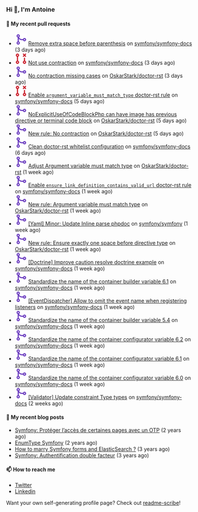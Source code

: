 ### Hi 👋, I'm Antoine

#### 👷 My recent pull requests

- ![](./assets/pr-merged.svg) [Remove extra space before parenthesis](https://github.com/symfony/symfony-docs/pull/17766) on [symfony/symfony-docs](https://github.com/symfony/symfony-docs) (3 days ago)
- ![](./assets/pr-closed.svg) [Not use contraction](https://github.com/symfony/symfony-docs/pull/17765) on [symfony/symfony-docs](https://github.com/symfony/symfony-docs) (3 days ago)
- ![](./assets/pr-merged.svg) [No contraction missing cases](https://github.com/OskarStark/doctor-rst/pull/1244) on [OskarStark/doctor-rst](https://github.com/OskarStark/doctor-rst) (3 days ago)
- ![](./assets/pr-closed.svg) [Enable `argument_variable_must_match_type` doctor-rst rule](https://github.com/symfony/symfony-docs/pull/17751) on [symfony/symfony-docs](https://github.com/symfony/symfony-docs) (5 days ago)
- ![](./assets/pr-merged.svg) [NoExplicitUseOfCodeBlockPhp can have image has previous directive or terminal code block](https://github.com/OskarStark/doctor-rst/pull/1240) on [OskarStark/doctor-rst](https://github.com/OskarStark/doctor-rst) (5 days ago)
- ![](./assets/pr-merged.svg) [New rule: No contraction](https://github.com/OskarStark/doctor-rst/pull/1239) on [OskarStark/doctor-rst](https://github.com/OskarStark/doctor-rst) (5 days ago)
- ![](./assets/pr-merged.svg) [Clean doctor-rst whitelist configuration](https://github.com/symfony/symfony-docs/pull/17744) on [symfony/symfony-docs](https://github.com/symfony/symfony-docs) (6 days ago)
- ![](./assets/pr-merged.svg) [Adjust Argument variable must match type](https://github.com/OskarStark/doctor-rst/pull/1237) on [OskarStark/doctor-rst](https://github.com/OskarStark/doctor-rst) (1 week ago)
- ![](./assets/pr-merged.svg) [Enable `ensure_link_definition_contains_valid_url` doctor-rst rule](https://github.com/symfony/symfony-docs/pull/17702) on [symfony/symfony-docs](https://github.com/symfony/symfony-docs) (1 week ago)
- ![](./assets/pr-merged.svg) [New rule: Argument variable must match type](https://github.com/OskarStark/doctor-rst/pull/1233) on [OskarStark/doctor-rst](https://github.com/OskarStark/doctor-rst) (1 week ago)
- ![](./assets/pr-merged.svg) [[Yaml] Minor: Update Inline parse phpdoc](https://github.com/symfony/symfony/pull/48932) on [symfony/symfony](https://github.com/symfony/symfony) (1 week ago)
- ![](./assets/pr-merged.svg) [New rule: Ensure exactly one space before directive type](https://github.com/OskarStark/doctor-rst/pull/1231) on [OskarStark/doctor-rst](https://github.com/OskarStark/doctor-rst) (1 week ago)
- ![](./assets/pr-merged.svg) [[Doctrine] Improve caution resolve doctrine example](https://github.com/symfony/symfony-docs/pull/17689) on [symfony/symfony-docs](https://github.com/symfony/symfony-docs) (1 week ago)
- ![](./assets/pr-merged.svg) [Standardize the name of the container builder variable 6.1](https://github.com/symfony/symfony-docs/pull/17687) on [symfony/symfony-docs](https://github.com/symfony/symfony-docs) (1 week ago)
- ![](./assets/pr-merged.svg) [[EventDispatcher] Allow to omit the event name when registering listeners](https://github.com/symfony/symfony-docs/pull/17685) on [symfony/symfony-docs](https://github.com/symfony/symfony-docs) (1 week ago)
- ![](./assets/pr-merged.svg) [Standardize the name of the container builder variable 5.4](https://github.com/symfony/symfony-docs/pull/17683) on [symfony/symfony-docs](https://github.com/symfony/symfony-docs) (1 week ago)
- ![](./assets/pr-merged.svg) [Standardize the name of the container configurator variable 6.2](https://github.com/symfony/symfony-docs/pull/17682) on [symfony/symfony-docs](https://github.com/symfony/symfony-docs) (1 week ago)
- ![](./assets/pr-merged.svg) [Standardize the name of the container configurator variable 6.1](https://github.com/symfony/symfony-docs/pull/17679) on [symfony/symfony-docs](https://github.com/symfony/symfony-docs) (1 week ago)
- ![](./assets/pr-merged.svg) [Standardize the name of the container configurator variable 6.0](https://github.com/symfony/symfony-docs/pull/17678) on [symfony/symfony-docs](https://github.com/symfony/symfony-docs) (1 week ago)
- ![](./assets/pr-merged.svg) [[Validator] Update constraint Type types](https://github.com/symfony/symfony-docs/pull/17677) on [symfony/symfony-docs](https://github.com/symfony/symfony-docs) (2 weeks ago)


#### 📜 My recent blog posts

- [Symfony: Protéger l’accès de certaines pages avec un OTP](https://alamirault.medium.com/symfony-prot%C3%A9ger-lacc%C3%A8s-de-certaines-pages-avec-un-otp-4d72458e3d08?source=rss-cebacd5f419e------2) (2 years ago)
- [EnumType Symfony](https://alamirault.medium.com/enumtype-symfony-cf7dc32ca2f2?source=rss-cebacd5f419e------2) (2 years ago)
- [How to marry Symfony forms and ElasticSearch ?](https://alamirault.medium.com/how-to-marry-symfony-forms-and-elasticsearch-24a9ccefa185?source=rss-cebacd5f419e------2) (3 years ago)
- [Symfony: Authentification double facteur](https://alamirault.medium.com/symfony-authentification-double-facteur-a2be5d405420?source=rss-cebacd5f419e------2) (3 years ago)

#### 📫 How to reach me

- [Twitter](https://twitter.com/a_lamirault)
- [Linkedin](https://www.linkedin.com/in/antoine-lamirault-9a9a9a107/)

Want your own self-generating profile page? Check out [readme-scribe](https://github.com/muesli/readme-scribe)!
